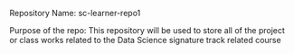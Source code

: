 Repository Name: sc-learner-repo1

Purpose of the repo:
This repository will be used to store all of the project or class works related to the Data Science signature track related course
